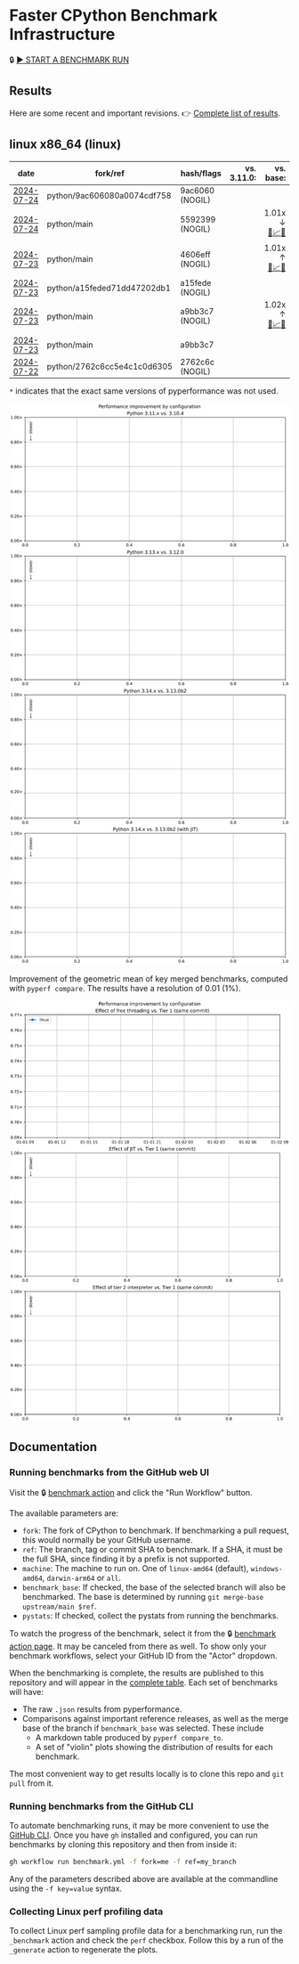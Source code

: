 # Faster CPython Benchmark Infrastructure

🔒 [▶️ START A BENCHMARK RUN](../../actions/workflows/benchmark.yml)

## Results

Here are some recent and important revisions. 👉 [Complete list of results](RESULTS.md).

<!-- START table -->
## linux x86_64 (linux)
| date | fork/ref | hash/flags | vs. 3.11.0: | vs. base: |
| --- | --- | --- | ---: | ---: |
| [2024-07-24](results/bm-20240724-3.14.0a0-9ac6060-NOGIL) | python/9ac606080a0074cdf758 | 9ac6060 (NOGIL) |  |  |
| [2024-07-24](results/bm-20240724-3.14.0a0-5592399-NOGIL) | python/main | 5592399 (NOGIL) |  | 1.01x ↓<br>[📄](results/bm-20240724-3.14.0a0-5592399-NOGIL/bm-20240724-linux-x86_64-python-main-3.14.0a0-5592399-vs-base.md)[📈](results/bm-20240724-3.14.0a0-5592399-NOGIL/bm-20240724-linux-x86_64-python-main-3.14.0a0-5592399-vs-base.svg)[🧠](results/bm-20240724-3.14.0a0-5592399-NOGIL/bm-20240724-linux-x86_64-python-main-3.14.0a0-5592399-vs-base-mem.svg) |
| [2024-07-23](results/bm-20240723-3.14.0a0-4606eff-NOGIL) | python/main | 4606eff (NOGIL) |  | 1.01x ↑<br>[📄](results/bm-20240723-3.14.0a0-4606eff-NOGIL/bm-20240723-linux-x86_64-python-main-3.14.0a0-4606eff-vs-base.md)[📈](results/bm-20240723-3.14.0a0-4606eff-NOGIL/bm-20240723-linux-x86_64-python-main-3.14.0a0-4606eff-vs-base.svg)[🧠](results/bm-20240723-3.14.0a0-4606eff-NOGIL/bm-20240723-linux-x86_64-python-main-3.14.0a0-4606eff-vs-base-mem.svg) |
| [2024-07-23](results/bm-20240723-3.14.0a0-a15fede-NOGIL) | python/a15feded71dd47202db1 | a15fede (NOGIL) |  |  |
| [2024-07-23](results/bm-20240723-3.14.0a0-a9bb3c7-NOGIL) | python/main | a9bb3c7 (NOGIL) |  | 1.02x ↑<br>[📄](results/bm-20240723-3.14.0a0-a9bb3c7-NOGIL/bm-20240723-linux-x86_64-python-main-3.14.0a0-a9bb3c7-vs-base.md)[📈](results/bm-20240723-3.14.0a0-a9bb3c7-NOGIL/bm-20240723-linux-x86_64-python-main-3.14.0a0-a9bb3c7-vs-base.svg)[🧠](results/bm-20240723-3.14.0a0-a9bb3c7-NOGIL/bm-20240723-linux-x86_64-python-main-3.14.0a0-a9bb3c7-vs-base-mem.svg) |
| [2024-07-23](results/bm-20240723-3.14.0a0-a9bb3c7) | python/main | a9bb3c7 |  |  |
| [2024-07-22](results/bm-20240722-3.14.0a0-2762c6c-NOGIL) | python/2762c6cc5e4c1c0d6305 | 2762c6c (NOGIL) |  |  |


<!-- END table -->

`*` indicates that the exact same versions of pyperformance was not used.

![Longitudinal speed improvement](/longitudinal.svg)

Improvement of the geometric mean of key merged benchmarks, computed with `pyperf compare`.
The results have a resolution of 0.01 (1%).

![Configuration speed improvement](/configs.svg)

## Documentation

### Running benchmarks from the GitHub web UI

Visit the 🔒 [benchmark action](../../actions/workflows/benchmark.yml) and click the "Run Workflow" button.

The available parameters are:

- `fork`: The fork of CPython to benchmark.
  If benchmarking a pull request, this would normally be your GitHub username.
- `ref`: The branch, tag or commit SHA to benchmark.
  If a SHA, it must be the full SHA, since finding it by a prefix is not supported.
- `machine`: The machine to run on.
  One of `linux-amd64` (default), `windows-amd64`, `darwin-arm64` or `all`.
- `benchmark_base`: If checked, the base of the selected branch will also be benchmarked.
  The base is determined by running `git merge-base upstream/main $ref`.
- `pystats`: If checked, collect the pystats from running the benchmarks.

To watch the progress of the benchmark, select it from the 🔒 [benchmark action page](../../actions/workflows/benchmark.yml).
It may be canceled from there as well.
To show only your benchmark workflows, select your GitHub ID from the "Actor" dropdown.

When the benchmarking is complete, the results are published to this repository and will appear in the [complete table](RESULTS.md).
Each set of benchmarks will have:

- The raw `.json` results from pyperformance.
- Comparisons against important reference releases, as well as the merge base of the branch if `benchmark_base` was selected. These include
  - A markdown table produced by `pyperf compare_to`.
  - A set of "violin" plots showing the distribution of results for each benchmark.

The most convenient way to get results locally is to clone this repo and `git pull` from it.

### Running benchmarks from the GitHub CLI

To automate benchmarking runs, it may be more convenient to use the [GitHub CLI](https://cli.github.com/).
Once you have `gh` installed and configured, you can run benchmarks by cloning this repository and then from inside it:

```bash session
gh workflow run benchmark.yml -f fork=me -f ref=my_branch
```

Any of the parameters described above are available at the commandline using the `-f key=value` syntax.

### Collecting Linux perf profiling data

To collect Linux perf sampling profile data for a benchmarking run, run the `_benchmark` action and check the `perf` checkbox.
Follow this by a run of the `_generate` action to regenerate the plots.
